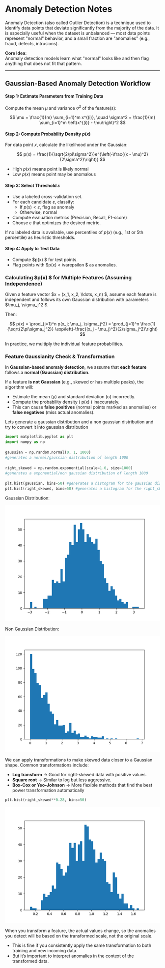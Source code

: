 # Anomaly Detection Notes

Anomaly Detection (also called Outlier Detection) is a technique used to identify data points that deviate significantly from the majority of the data. It is especially useful when the dataset is unbalanced — most data points represent "normal" behavior, and a small fraction are "anomalies" (e.g., fraud, defects, intrusions).

**Core Idea:**  
Anomaly detection models learn what "normal" looks like and then flag anything that does not fit that pattern.

---

## Gaussian-Based Anomaly Detection Workflow

#### Step 1: Estimate Parameters from Training Data

Compute the mean $\mu$ and variance $\sigma^2$ of the feature(s):

$$
\mu = \frac{1}{m} \sum_{i=1}^m x^{(i)}, \quad
\sigma^2 = \frac{1}{m} \sum_{i=1}^m \left(x^{(i)} - \mu\right)^2
$$

#### Step 2: Compute Probability Density $p(x)$

For data point $x$, calculate the likelihood under the Gaussian:

$$
p(x) = \frac{1}{\sqrt{2\pi\sigma^2}}e^{\left(-\frac{(x - \mu)^2}{2\sigma^2}\right)}
$$

- High $p(x)$ means point is likely normal
- Low $p(x)$ means point may be anomalous

#### Step 3: Select Threshold $\varepsilon$

- Use a labeled cross-validation set.
- For each candidate $\varepsilon$, classify:
  - If $p(x) < \varepsilon$, flag as anomaly
  - Otherwise, normal
- Compute evaluation metrics (Precision, Recall, F1-score)
- Choose $\varepsilon$ that optimizes the desired metric.

If no labeled data is available, use percentiles of $p(x)$ (e.g., 1st or 5th percentile) as heuristic thresholds.

#### Step 4: Apply to Test Data

- Compute $p(x) $ for test points.
- Flag points with $p(x) < \varepsilon $ as anomalies.

### Calculating $p(x) $ for Multiple Features (Assuming Independence)

Given a feature vector $x = (x_1, x_2, \ldots, x_n) $, assume each feature is independent and follows its own Gaussian distribution with parameters $\mu_j, \sigma_j^2 $.

Then:

$$
p(x) = \prod_{j=1}^n p(x_j; \mu_j, \sigma_j^2) = \prod_{j=1}^n \frac{1}{\sqrt{2\pi\sigma_j^2}} \exp\left(-\frac{(x_j - \mu_j)^2}{2\sigma_j^2}\right)
$$

In practice, we multiply the individual feature probabilities.

### Feature Gaussianity Check & Transformation

In **Gaussian-based anomaly detection**, we assume that **each feature** follows a **normal (Gaussian) distribution**.

If a feature **is not Gaussian** (e.g., skewed or has multiple peaks), the algorithm will:

- Estimate the mean (μ) and standard deviation (σ) incorrectly.
- Compute the probability density \( p(x) \) inaccurately.
- This can cause **false positives** (normal points marked as anomalies) or **false negatives** (miss actual anomalies).

Lets generate a gaussian distribution and a non gaussian distribution and try to convert it into gaussian distribution

```python
import matplotlib.pyplot as plt
import numpy as np

gaussian = np.random.normal(0, 1, 1000)
#generates a normal/gaussian distribution of length 1000

right_skewed = np.random.exponential(scale=1.0, size=1000)
#generates a exponential/non gaussian distribution of length 1000

plt.hist(gaussian, bins=50) #generates a histogram for the gaussian distribution
plt.hist(right_skewed, bins=50) #generates a histogram for the right_skewed distribution
```

Gaussian Distribution:

![Gaussian Distribution Graph](./assets/gaussian_dist.png)

Non Gaussian Distribution:

![Non Gaussian Distribution Graph](./assets/non_gaussian_dist.png)

We can apply transformations to make skewed data closer to a Gaussian shape.
Common transformations include:

- **Log transform** → Good for right-skewed data with positive values.
- **Square root** → Similar to log but less aggressive.
- **Box-Cox or Yeo-Johnson** → More flexible methods that find the best power transformation automatically

```python
plt.hist(right_skewed**0.28, bins=50)
```

![Non Gaussian Converted Distribution Graph](./assets/non_gaussian_converted_dist.png)

When you transform a feature, the actual values change, so the anomalies you detect will be based on the transformed scale, not the original scale.

- This is fine if you consistently apply the same transformation to both training and new incoming data.
- But it’s important to interpret anomalies in the context of the transformed data.
